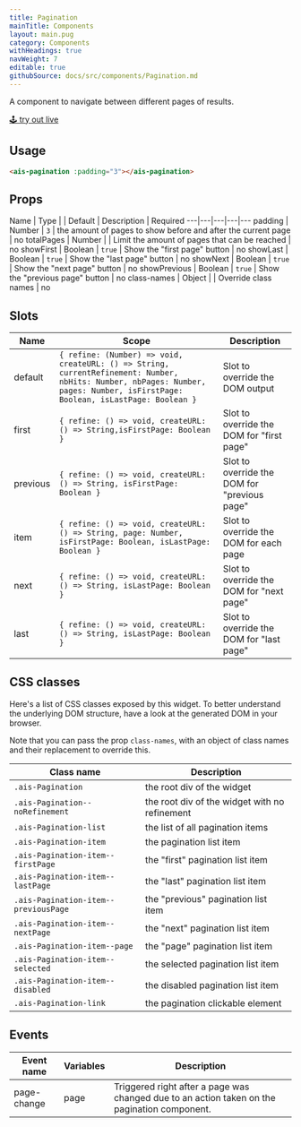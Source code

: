 ```yaml
---
title: Pagination
mainTitle: Components
layout: main.pug
category: Components
withHeadings: true
navWeight: 7
editable: true
githubSource: docs/src/components/Pagination.md
---
```


A component to navigate between different pages of results.

<a class="btn btn-static-theme" href="stories/?selectedKind=Pagination">🕹 try out live</a>

## Usage

```html
<ais-pagination :padding="3"></ais-pagination>
```

## Props

Name | Type | | Default | Description | Required
---|---|---|---|---
padding | Number | `3` | the amount of pages to show before and after the current page | no
totalPages | Number | | Limit the amount of pages that can be reached | no
showFirst | Boolean | `true` | Show the "first page" button | no
showLast | Boolean | `true` | Show the "last page" button | no
showNext | Boolean | `true` | Show the "next page" button | no
showPrevious | Boolean | `true` | Show the "previous page" button | no
class-names | Object | | Override class names | no

## Slots

Name | Scope | Description
---|---|---
default | `{ refine: (Number) => void, createURL: () => String, currentRefinement: Number, nbHits: Number, nbPages: Number, pages: Number, isFirstPage: Boolean, isLastPage: Boolean }` | Slot to override the DOM output
first | `{ refine: () => void, createURL: () => String,isFirstPage: Boolean }` | Slot to override the DOM for "first page"
previous | `{ refine: () => void, createURL: () => String, isFirstPage: Boolean }` | Slot to override the DOM for "previous page"
item | `{ refine: () => void, createURL: () => String, page: Number, isFirstPage: Boolean, isLastPage: Boolean }` | Slot to override the DOM for each page
next | `{ refine: () => void, createURL: () => String, isLastPage: Boolean }` | Slot to override the DOM for "next page"
last | `{ refine: () => void, createURL: () => String, isLastPage: Boolean }` | Slot to override the DOM for "last page"


## CSS classes

Here's a list of CSS classes exposed by this widget. To better understand the underlying
DOM structure, have a look at the generated DOM in your browser.

Note that you can pass the prop `class-names`, with an object of class names and their replacement to override this.

Class name | Description
---|---
`.ais-Pagination` | the root div of the widget
`.ais-Pagination--noRefinement` | the root div of the widget with no refinement
`.ais-Pagination-list` | the list of all pagination items
`.ais-Pagination-item` | the pagination list item
`.ais-Pagination-item--firstPage` | the "first" pagination list item
`.ais-Pagination-item--lastPage` | the "last" pagination list item
`.ais-Pagination-item--previousPage` | the "previous" pagination list item
`.ais-Pagination-item--nextPage` | the "next" pagination list item
`.ais-Pagination-item--page` | the "page" pagination list item
`.ais-Pagination-item--selected` | the selected pagination list item
`.ais-Pagination-item--disabled` | the disabled pagination list item
`.ais-Pagination-link` | the pagination clickable element

## Events

Event name | Variables | Description
---|---|---
page-change | page | Triggered right after a page was changed due to an action taken on the pagination component.
